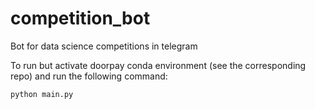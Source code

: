 # competition_bot
Bot for data science competitions in telegram

To run but activate doorpay conda environment (see the corresponding repo) and run the following command:
```
python main.py
```
